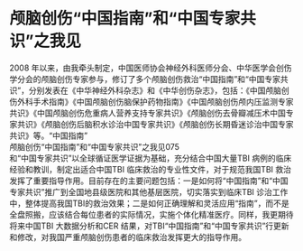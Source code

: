# 颅脑创伤“中国指南”和“中国专家共识”之我见  
2008 年以来，由我牵头制定，中国医师协会神经外科医师分会、中华医学会创伤学分会的颅脑创伤专家参与，修订了多个颅脑创伤救治“中国指南”和“中国专家共识”，分别发表在《中华神经外科杂志》和《中华创伤杂志》，包括：《中国颅脑创伤外科手术指南》《中国颅脑创伤脑保护药物指南》《中国颅脑创伤颅内压监测专家共识》《中国颅脑创伤危重病人营养支持专家共识》《颅脑创伤去骨瓣减压术中国专家共识》《颅脑创伤后脑积水诊治中国专家共识》《颅脑创伤长期昏迷诊治中国专家共识》等。“中国指南”  
颅脑创伤“中国指南”和“中国专家共识”之我见075  
和“中国专家共识”以全球循证医学证据为基础，充分结合中国大量TBI 病例的临床经验和教训，制定出适合中国TBI 临床救治的专业性文件，对于规范我国TBI 救治发挥了重要指导作用。目前存在的主要问题包括：一是如何将“中国指南”和“中国专家共识”推广到全国地县级医院和其他基层医院，切实落实到临床TBI 诊治工作中，整体提高我国TBI的救治效果；二是如何正确理解和灵活应用“指南”，而不是全盘照搬，应该结合每位患者的实际情况，实施个体化精准医疗。同样，我更期待将来中国TBI 大数据分析和CER 结果，对TBI“中国指南”和“中国专家共识”行更新和修改，对我国严重颅脑创伤患者的临床救治发挥更大的指导作用。  
